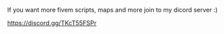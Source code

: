 If you want more fivem scripts, maps and more join to my dicord server :)

https://discord.gg/TKcT55FSPr